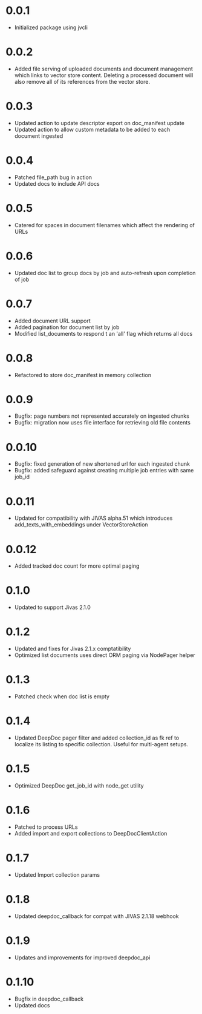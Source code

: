 # 0.0.1
- Initialized package using jvcli

# 0.0.2
- Added file serving of uploaded documents and document management which links to vector store content. Deleting a processed document will also remove all of its references from the vector store.

# 0.0.3
- Updated action to update descriptor export on doc_manifest update
- Updated action to allow custom metadata to be added to each document ingested

# 0.0.4
- Patched file_path bug in action
- Updated docs to include API docs

# 0.0.5
- Catered for spaces in document filenames which affect the rendering of URLs

# 0.0.6
- Updated doc list to group docs by job and auto-refresh upon completion of job

# 0.0.7
- Added document URL support
- Added pagination for document list by job
- Modified list_documents to respond t an 'all' flag which returns all docs

# 0.0.8
- Refactored to store doc_manifest in memory collection

# 0.0.9
- Bugfix: page numbers not represented accurately on ingested chunks
- Bugfix: migration now uses file interface for retrieving old file contents

# 0.0.10
- Bugfix: fixed generation of new shortened url for each ingested chunk
- Bugfix: added safeguard against creating multiple job entries with same job_id

# 0.0.11
- Updated for compatibility with JIVAS alpha.51 which introduces add_texts_with_embeddings under VectorStoreAction

# 0.0.12
- Added tracked doc count for more optimal paging

# 0.1.0
- Updated to support Jivas 2.1.0

# 0.1.2
- Updated and fixes for Jivas 2.1.x comptatibility
- Optimized list documents uses direct ORM paging via NodePager helper

# 0.1.3
- Patched check when doc list is empty

# 0.1.4
- Updated DeepDoc pager filter and added collection_id as fk ref to localize its listing to specific collection. Useful for multi-agent setups.

# 0.1.5
- Optimized DeepDoc get_job_id with node_get utility

# 0.1.6
- Patched to process URLs
- Added import and export collections to DeepDocClientAction

# 0.1.7
- Updated Import collection params

# 0.1.8
- Updated deepdoc_callback for compat with JIVAS 2.1.18 webhook

# 0.1.9
- Updates and improvements for improved deepdoc_api

# 0.1.10
- Bugfix in deepdoc_callback
- Updated docs